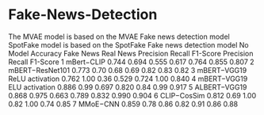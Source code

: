 # Fake-News-Detection
The MVAE model is based on the MVAE Fake news detection model
SpotFake model is based on the SpotFake Fake news detection model
No	Model	Accuracy	         Fake News	              Real News
			              Precision	Recall	F1-Score	Precision	Recall	F1-Score
1	mBert−CLIP	0.744	0.694	0.555	0.617	0.764	0.855	0.807
2	mBERT−ResNet101	0.773	0.70	0.68	0.69	0.82	0.83	0.82
3	mBERT−VGG19 ReLU activation	0.762	1.00	0.36	0.529	0.724	1.00	0.840
4	mBERT−VGG19 ELU activation	0.886	0.99	0.697	0.820	0.84	0.99	0.917
5	ALBERT−VGG19	0.868	0.975	0.663	0.789	0.832	0.990	0.904
6	CLIP−CosSim	0.812	0.69	1.00	0.82	1.00	0.74	0.85
7	MMoE−CNN	0.859	0.78	0.86	0.82	0.91	0.86	0.88
